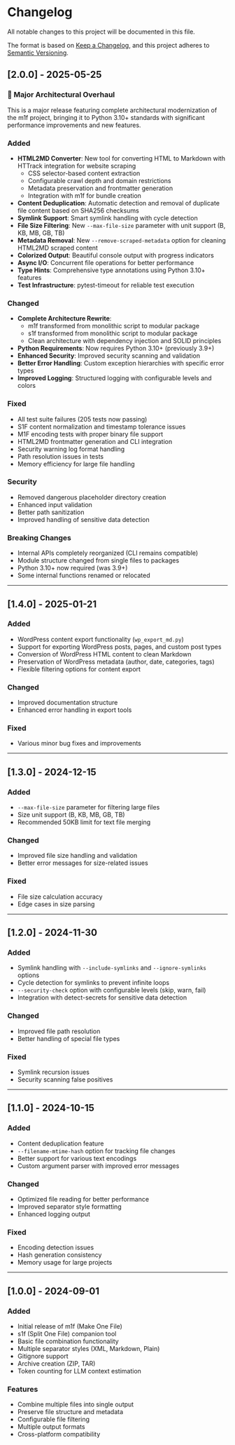 # Changelog

All notable changes to this project will be documented in this file.

The format is based on [Keep a Changelog](https://keepachangelog.com/en/1.0.0/),
and this project adheres to [Semantic Versioning](https://semver.org/spec/v2.0.0.html).

## [2.0.0] - 2025-05-25

### 🚀 Major Architectural Overhaul

This is a major release featuring complete architectural modernization of the m1f project, bringing it to Python 3.10+ standards with significant performance improvements and new features.

### Added
- **HTML2MD Converter**: New tool for converting HTML to Markdown with HTTrack integration for website scraping
  - CSS selector-based content extraction
  - Configurable crawl depth and domain restrictions
  - Metadata preservation and frontmatter generation
  - Integration with m1f for bundle creation
- **Content Deduplication**: Automatic detection and removal of duplicate file content based on SHA256 checksums
- **Symlink Support**: Smart symlink handling with cycle detection
- **File Size Filtering**: New `--max-file-size` parameter with unit support (B, KB, MB, GB, TB)
- **Metadata Removal**: New `--remove-scraped-metadata` option for cleaning HTML2MD scraped content
- **Colorized Output**: Beautiful console output with progress indicators
- **Async I/O**: Concurrent file operations for better performance
- **Type Hints**: Comprehensive type annotations using Python 3.10+ features
- **Test Infrastructure**: pytest-timeout for reliable test execution

### Changed
- **Complete Architecture Rewrite**: 
  - m1f transformed from monolithic script to modular package
  - s1f transformed from monolithic script to modular package  
  - Clean architecture with dependency injection and SOLID principles
- **Python Requirements**: Now requires Python 3.10+ (previously 3.9+)
- **Enhanced Security**: Improved security scanning and validation
- **Better Error Handling**: Custom exception hierarchies with specific error types
- **Improved Logging**: Structured logging with configurable levels and colors

### Fixed
- All test suite failures (205 tests now passing)
- S1F content normalization and timestamp tolerance issues
- M1F encoding tests with proper binary file support
- HTML2MD frontmatter generation and CLI integration
- Security warning log format handling
- Path resolution issues in tests
- Memory efficiency for large file handling

### Security
- Removed dangerous placeholder directory creation
- Enhanced input validation
- Better path sanitization
- Improved handling of sensitive data detection

### Breaking Changes
- Internal APIs completely reorganized (CLI remains compatible)
- Module structure changed from single files to packages
- Python 3.10+ now required (was 3.9+)
- Some internal functions renamed or relocated

---

## [1.4.0] - 2025-01-21

### Added
- WordPress content export functionality (`wp_export_md.py`)
- Support for exporting WordPress posts, pages, and custom post types
- Conversion of WordPress HTML content to clean Markdown
- Preservation of WordPress metadata (author, date, categories, tags)
- Flexible filtering options for content export

### Changed
- Improved documentation structure
- Enhanced error handling in export tools

### Fixed
- Various minor bug fixes and improvements

---

## [1.3.0] - 2024-12-15

### Added
- `--max-file-size` parameter for filtering large files
- Size unit support (B, KB, MB, GB, TB)
- Recommended 50KB limit for text file merging

### Changed
- Improved file size handling and validation
- Better error messages for size-related issues

### Fixed
- File size calculation accuracy
- Edge cases in size parsing

---

## [1.2.0] - 2024-11-30

### Added
- Symlink handling with `--include-symlinks` and `--ignore-symlinks` options
- Cycle detection for symlinks to prevent infinite loops
- `--security-check` option with configurable levels (skip, warn, fail)
- Integration with detect-secrets for sensitive data detection

### Changed
- Improved file path resolution
- Better handling of special file types

### Fixed
- Symlink recursion issues
- Security scanning false positives

---

## [1.1.0] - 2024-10-15

### Added
- Content deduplication feature
- `--filename-mtime-hash` option for tracking file changes
- Better support for various text encodings
- Custom argument parser with improved error messages

### Changed
- Optimized file reading for better performance
- Improved separator style formatting
- Enhanced logging output

### Fixed
- Encoding detection issues
- Hash generation consistency
- Memory usage for large projects

---

## [1.0.0] - 2024-09-01

### Added
- Initial release of m1f (Make One File)
- s1f (Split One File) companion tool
- Basic file combination functionality
- Multiple separator styles (XML, Markdown, Plain)
- Gitignore support
- Archive creation (ZIP, TAR)
- Token counting for LLM context estimation

### Features
- Combine multiple files into single output
- Preserve file structure and metadata
- Configurable file filtering
- Multiple output formats
- Cross-platform compatibility